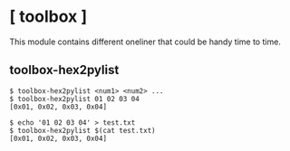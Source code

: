 # [ toolbox ]

This module contains different oneliner that could be handy time to time.

## toolbox-hex2pylist

```
$ toolbox-hex2pylist <num1> <num2> ... 
$ toolbox-hex2pylist 01 02 03 04
[0x01, 0x02, 0x03, 0x04]

$ echo '01 02 03 04' > test.txt
$ toolbox-hex2pylist $(cat test.txt)
[0x01, 0x02, 0x03, 0x04]
```
